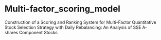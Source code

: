 # Multi-factor_scoring_model
Construction of a Scoring and Ranking System for Multi-Factor Quantitative Stock Selection Strategy with Daily Rebalancing: An Analysis of SSE A-shares Component Stocks
